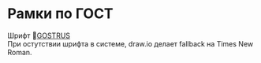 # Рамки по ГОСТ

Шрифт 📄[GOSTRUS](https://fontlibrary.org/ru/font/gostrus-type-a)\
При остутствии шрифта в системе, draw.io делает fallback на Times New Roman.
